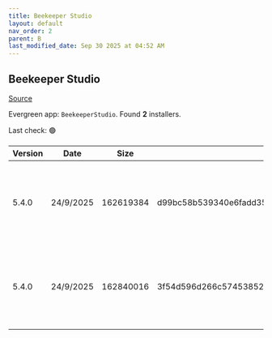 ```yaml
---
title: Beekeeper Studio
layout: default
nav_order: 2
parent: B
last_modified_date: Sep 30 2025 at 04:52 AM
---
```


## Beekeeper Studio

[Source](https://www.beekeeperstudio.io/)

Evergreen app: `BeekeeperStudio`. Found **2** installers.

Last check: 🟢

| Version | Date      | Size      | Sha256                                                           | Architecture | InstallerType | Type | URI                                                                                                                                                                                                                                    |
| ------- | --------- | --------- | ---------------------------------------------------------------- | ------------ | ------------- | ---- | -------------------------------------------------------------------------------------------------------------------------------------------------------------------------------------------------------------------------------------- |
| 5.4.0   | 24/9/2025 | 162619384 | d99bc58b539340e6fadd35c32a072b7749268b1ef86406ef0bea29710382f134 | x86          | Portable      | exe  | [https://github.com/beekeeper-studio/beekeeper-studio/releases/download/v5.4.0/Beekeeper-Studio-5.4.0-portable.exe](https://github.com/beekeeper-studio/beekeeper-studio/releases/download/v5.4.0/Beekeeper-Studio-5.4.0-portable.exe) |
| 5.4.0   | 24/9/2025 | 162840016 | 3f54d596d266c57453852452da8013bd77b4357b7f967b818b9b21f5e5bd32bc | x86          | Default       | exe  | [https://github.com/beekeeper-studio/beekeeper-studio/releases/download/v5.4.0/Beekeeper-Studio-Setup-5.4.0.exe](https://github.com/beekeeper-studio/beekeeper-studio/releases/download/v5.4.0/Beekeeper-Studio-Setup-5.4.0.exe)       |
